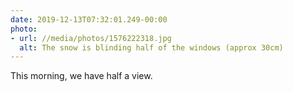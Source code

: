 ```yaml
---
date: 2019-12-13T07:32:01.249-00:00
photo:
- url: //media/photos/1576222318.jpg
  alt: The snow is blinding half of the windows (approx 30cm)
---
```

This morning, we have half a view.
